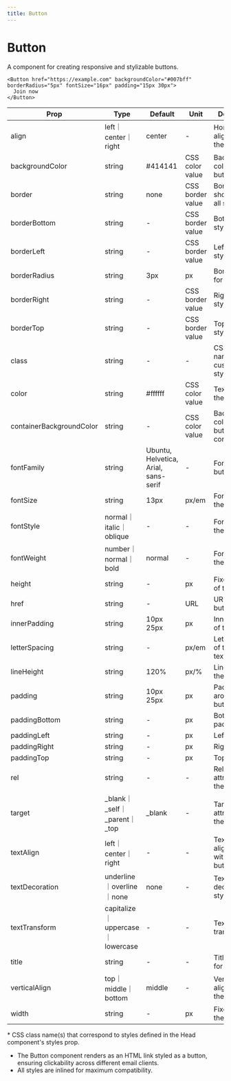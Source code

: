 ```yaml
---
title: Button
---
```


<script lang="ts">
  import Block from '$lib/components/Block.svelte';
</script>

# Button

A component for creating responsive and stylizable buttons.

```svelte
<Button href="https://example.com" backgroundColor="#007bff" borderRadius="5px" fontSize="16px" padding="15px 30px">
  Join now
</Button>
```

| **Prop**                 | **Type**                         | **Default**                          | **Unit**         | **Description**                        |
| ------------------------ | -------------------------------- | ------------------------------------ | ---------------- | -------------------------------------- |
| align                    | left｜center｜right              | center                               | -                | Horizontal alignment of the button     |
| backgroundColor          | string                           | #414141                              | CSS color value  | Background color of the button         |
| border                   | string                           | none                                 | CSS border value | Border shorthand for all sides         |
| borderBottom             | string                           | -                                    | CSS border value | Bottom border style                    |
| borderLeft               | string                           | -                                    | CSS border value | Left border style                      |
| borderRadius             | string                           | 3px                                  | px               | Border radius for corners              |
| borderRight              | string                           | -                                    | CSS border value | Right border style                     |
| borderTop                | string                           | -                                    | CSS border value | Top border style                       |
| class                    | string                           | -                                    | -                | CSS class name(s) for custom styling\* |
| color                    | string                           | #ffffff                              | CSS color value  | Text color of the button               |
| containerBackgroundColor | string                           | -                                    | CSS color value  | Background color of button container   |
| fontFamily               | string                           | Ubuntu, Helvetica, Arial, sans-serif | -                | Font family for button text            |
| fontSize                 | string                           | 13px                                 | px/em            | Font size of the button text           |
| fontStyle                | normal｜italic｜oblique          | -                                    | -                | Font style of the button text          |
| fontWeight               | number｜normal｜bold             | normal                               | -                | Font weight of the button text         |
| height                   | string                           | -                                    | px               | Fixed height of the button             |
| href                     | string                           | -                                    | URL              | URL the button links to                |
| innerPadding             | string                           | 10px 25px                            | px               | Inner padding of the button            |
| letterSpacing            | string                           | -                                    | px/em            | Letter spacing of the button text      |
| lineHeight               | string                           | 120%                                 | px/%             | Line height of the button text         |
| padding                  | string                           | 10px 25px                            | px               | Padding around the button              |
| paddingBottom            | string                           | -                                    | px               | Bottom padding                         |
| paddingLeft              | string                           | -                                    | px               | Left padding                           |
| paddingRight             | string                           | -                                    | px               | Right padding                          |
| paddingTop               | string                           | -                                    | px               | Top padding                            |
| rel                      | string                           | -                                    | -                | Relationship attribute for the link    |
| target                   | \_blank｜\_self｜\_parent｜\_top | \_blank                              | -                | Target attribute for the link          |
| textAlign                | left｜center｜right              | -                                    | -                | Text alignment within the button       |
| textDecoration           | underline｜overline｜none        | none                                 | -                | Text decoration style                  |
| textTransform            | capitalize｜uppercase｜lowercase | -                                    | -                | Text transformation                    |
| title                    | string                           | -                                    | -                | Title attribute for the button         |
| verticalAlign            | top｜middle｜bottom              | middle                               | -                | Vertical alignment of the button       |
| width                    | string                           | -                                    | px               | Fixed width of the button              |

<p class="text-xs">
* CSS class name(s) that correspond to styles defined in the Head component's styles prop.
</p>

<Block>
  <ul>
    <li>
      The Button component renders as an HTML link styled as a button, ensuring clickability across different email clients.
    </li>
    <li>
      All styles are inlined for maximum compatibility.
    </li>
  </ul>
</Block>
